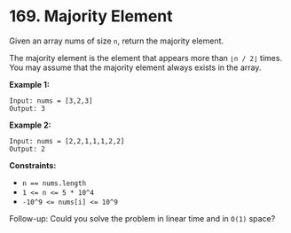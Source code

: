 # 169. Majority Element

Given an array nums of size `n`, return the majority element.

The majority element is the element that appears more than `⌊n / 2⌋` times. You may assume that the majority element always exists in the array.

 

**Example 1:**

```
Input: nums = [3,2,3]
Output: 3
```

**Example 2:**

```
Input: nums = [2,2,1,1,1,2,2]
Output: 2
``` 

**Constraints:**

* `n == nums.length`
* `1 <= n <= 5 * 10^4`
* `-10^9 <= nums[i] <= 10^9`
 

Follow-up: Could you solve the problem in linear time and in `O(1)` space?